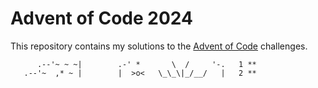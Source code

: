 # Advent of Code 2024
This repository contains my solutions to the [Advent of Code](https://adventofcode.com/) challenges.

          .--'~ ~ ~|        .-' *       \  /     '-.   1 **
       .--'~  ,* ~ |        |  >o<   \_\_\|_/__/   |   2 **